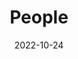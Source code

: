 ---
title: People
date: 2022-10-24

type: landing

sections:
  - block: people
    content:
      title: People
      # Choose which groups/teams of users to display.
      #   Edit `user_groups` in each user's profile to add them to one or more of these groups.
      user_groups:
          - Founders
          - Advisors
      sort_by: Params.last_name
      sort_ascending: true
    design:
      show_interests: false
      show_role: true
      show_social: true
---